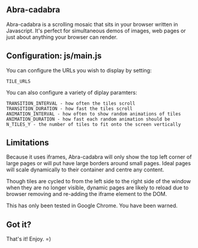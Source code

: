 ## Abra-cadabra

Abra-cadabra is a scrolling mosaic that sits in your browser written in Javascript. 
It's perfect for simultaneous demos of images, web pages or just about anything your browser can render.

## Configuration: js/main.js

You can configure the URLs you wish to display by setting:
  
    TILE_URLS

You can also configure a variety of diplay paramters:

    TRANSITION_INTERVAL - how often the tiles scroll
    TRANSITION_DURATION - how fast the tiles scroll
    ANIMATION_INTERVAL - how often to show random animations of tiles
    ANIMATION_DURATION - how fast each random animation should be
    N_TILES_Y - the number of tiles to fit onto the screen vertically
  
## Limitations

Because it uses iframes, Abra-cadabra will only show the top left corner of large pages or will put have large borders around small pages.
Ideal pages will scale dynamically to their container and centre any content.

Though tiles are cycled to from the left side to the right side of the window when they are no longer visible, dynamic pages are likely
to reload due to browser removing and re-adding the iframe element to the DOM.

This has only been tested in Google Chrome. You have been warned.

## Got it?

That's it! Enjoy. =)
